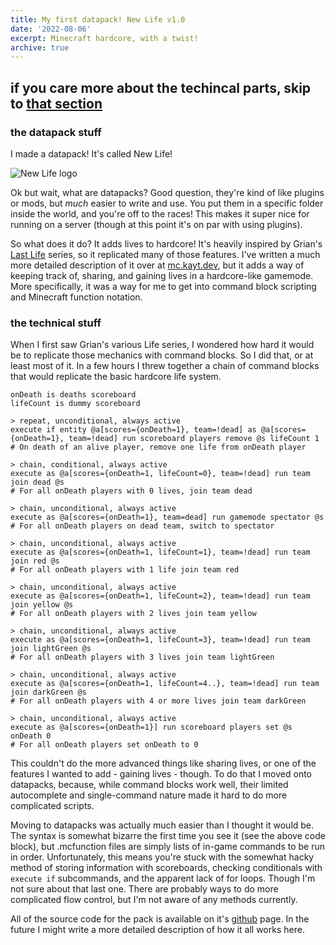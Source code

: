 ```yaml
---
title: My first datapack! New Life v1.0
date: '2022-08-06'
excerpt: Minecraft hardcore, with a twist!
archive: true
---
```


## if you care more about the techincal parts, skip to [that section](#the-technical-stuff)

### the datapack stuff

I made a datapack! It's called New Life!

![New Life logo](https://mc.kayt.dev/static/images/500px_newlife.png)

Ok but wait, what are datapacks? Good question, they're kind of like plugins or mods, but *much* easier to write and use. You put them in a specific folder inside the world, and you're off to the races! This makes it super nice for running on a server (though at this point it's on par with using plugins).

So what does it do? It adds lives to hardcore! It's heavily inspired by Grian's [Last Life]() series, so it replicated many of those features. I've written a much more detailed description of it over at [mc.kayt.dev](https://mc.kayt.dev/datapacks/new-life), but it adds a way of keeping track of, sharing, and gaining lives in a hardcore-like gamemode. More specifically, it was a way for me to get into command block scripting and Minecraft function notation.

<h3 id="the-technical-stuff">the technical stuff</h3>

When I first saw Grian's various Life series, I wondered how hard it would be to replicate those mechanics with command blocks. So I did that, or at least most of it. In a few hours I threw together a chain of command blocks that would replicate the basic hardcore life system.

```
onDeath is deaths scoreboard
lifeCount is dummy scoreboard

> repeat, unconditional, always active
execute if entity @a[scores={onDeath=1}, team=!dead] as @a[scores={onDeath=1}, team=!dead] run scoreboard players remove @s lifeCount 1
# On death of an alive player, remove one life from onDeath player

> chain, conditional, always active
execute as @a[scores={onDeath=1, lifeCount=0}, team=!dead] run team join dead @s
# For all onDeath players with 0 lives, join team dead

> chain, unconditional, always active
execute as @a[scores={onDeath=1}, team=dead] run gamemode spectator @s
# For all onDeath players on dead team, switch to spectator

> chain, unconditional, always active
execute as @a[scores={onDeath=1, lifeCount=1}, team=!dead] run team join red @s
# For all onDeath players with 1 life join team red

> chain, unconditional, always active
execute as @a[scores={onDeath=1, lifeCount=2}, team=!dead] run team join yellow @s
# For all onDeath players with 2 lives join team yellow

> chain, unconditional, always active
execute as @a[scores={onDeath=1, lifeCount=3}, team=!dead] run team join lightGreen @s
# For all onDeath players with 3 lives join team lightGreen

> chain, unconditional, always active
execute as @a[scores={onDeath=1, lifeCount=4..}, team=!dead] run team join darkGreen @s
# For all onDeath players with 4 or more lives join team darkGreen

> chain, unconditional, always active
execute as @a[scores={onDeath=1}] run scoreboard players set @s onDeath 0
# For all onDeath players set onDeath to 0
```

This couldn't do the more advanced things like sharing lives, or one of the features I wanted to add - gaining lives - though. To do that I moved onto datapacks, because, while command blocks work well, their limited autocomplete and single-command nature made it hard to do more complicated scripts.

Moving to datapacks was actually much easier than I thought it would be. The syntax is somewhat bizarre the first time you see it (see the above code block), but .mcfunction files are simply lists of in-game commands to be run in order. Unfortunately, this means you're stuck with the somewhat hacky method of storing information with scoreboards, checking conditionals with `execute if` subcommands, and the apparent lack of for loops. Though I'm not sure about that last one. There are probably ways to do more complicated flow control, but I'm not aware of any methods currently.

All of the source code for the pack is available on it's [github](https://github.com/Kaytwastaken/new-life) page. In the future I might write a more detailed description of how it all works here.